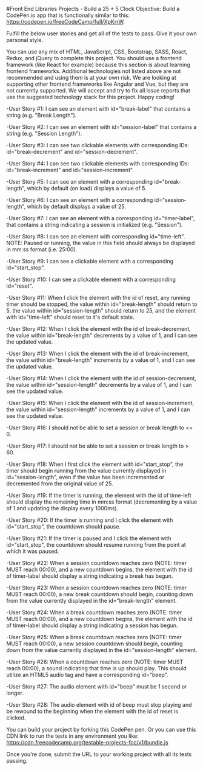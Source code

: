 #Front End Libraries Projects - Build a 25 + 5 Clock
Objective: Build a CodePen.io app that is functionally similar to this: https://codepen.io/freeCodeCamp/full/XpKrrW.

Fulfill the below user stories and get all of the tests to pass. Give it your own personal style.

You can use any mix of HTML, JavaScript, CSS, Bootstrap, SASS, React, Redux, and jQuery to complete this project. You should use a frontend framework (like React for example) because this section is about learning frontend frameworks. Additional technologies not listed above are not recommended and using them is at your own risk. We are looking at supporting other frontend frameworks like Angular and Vue, but they are not currently supported. We will accept and try to fix all issue reports that use the suggested technology stack for this project. Happy coding!

-User Story #1: I can see an element with id="break-label" that contains a string (e.g. "Break Length").

-User Story #2: I can see an element with id="session-label" that contains a string (e.g. "Session Length").

-User Story #3: I can see two clickable elements with corresponding IDs: id="break-decrement" and id="session-decrement".

-User Story #4: I can see two clickable elements with corresponding IDs: id="break-increment" and id="session-increment".

-User Story #5: I can see an element with a corresponding id="break-length", which by default (on load) displays a value of 5.

-User Story #6: I can see an element with a corresponding id="session-length", which by default displays a value of 25.

-User Story #7: I can see an element with a corresponding id="timer-label", that contains a string indicating a session is initialized (e.g. "Session").

-User Story #8: I can see an element with corresponding id="time-left". NOTE: Paused or running, the value in this field should always be displayed in mm:ss format (i.e. 25:00).

-User Story #9: I can see a clickable element with a corresponding id="start_stop".

-User Story #10: I can see a clickable element with a corresponding id="reset".

-User Story #11: When I click the element with the id of reset, any running timer should be stopped, the value within id="break-length" should return to 5, the value within id="session-length" should return to 25, and the element with id="time-left" should reset to it's default state.

-User Story #12: When I click the element with the id of break-decrement, the value within id="break-length" decrements by a value of 1, and I can see the updated value.

-User Story #13: When I click the element with the id of break-increment, the value within id="break-length" increments by a value of 1, and I can see the updated value.

-User Story #14: When I click the element with the id of session-decrement, the value within id="session-length" decrements by a value of 1, and I can see the updated value.

-User Story #15: When I click the element with the id of session-increment, the value within id="session-length" increments by a value of 1, and I can see the updated value.

-User Story #16: I should not be able to set a session or break length to <= 0.

-User Story #17: I should not be able to set a session or break length to > 60.

-User Story #18: When I first click the element with id="start_stop", the timer should begin running from the value currently displayed in id="session-length", even if the value has been incremented or decremented from the original value of 25.

-User Story #19: If the timer is running, the element with the id of time-left should display the remaining time in mm:ss format (decrementing by a value of 1 and updating the display every 1000ms).

-User Story #20: If the timer is running and I click the element with id="start_stop", the countdown should pause.

-User Story #21: If the timer is paused and I click the element with id="start_stop", the countdown should resume running from the point at which it was paused.

-User Story #22: When a session countdown reaches zero (NOTE: timer MUST reach 00:00), and a new countdown begins, the element with the id of timer-label should display a string indicating a break has begun.

-User Story #23: When a session countdown reaches zero (NOTE: timer MUST reach 00:00), a new break countdown should begin, counting down from the value currently displayed in the id="break-length" element.

-User Story #24: When a break countdown reaches zero (NOTE: timer MUST reach 00:00), and a new countdown begins, the element with the id of timer-label should display a string indicating a session has begun.

-User Story #25: When a break countdown reaches zero (NOTE: timer MUST reach 00:00), a new session countdown should begin, counting down from the value currently displayed in the id="session-length" element.

-User Story #26: When a countdown reaches zero (NOTE: timer MUST reach 00:00), a sound indicating that time is up should play. This should utilize an HTML5 audio tag and have a corresponding id="beep".

-User Story #27: The audio element with id="beep" must be 1 second or longer.

-User Story #28: The audio element with id of beep must stop playing and be rewound to the beginning when the element with the id of reset is clicked.

You can build your project by forking this CodePen pen. Or you can use this CDN link to run the tests in any environment you like: https://cdn.freecodecamp.org/testable-projects-fcc/v1/bundle.js

Once you're done, submit the URL to your working project with all its tests passing.

